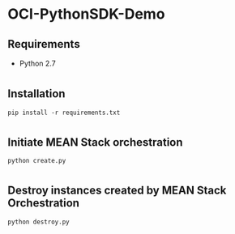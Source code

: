 # OCI-PythonSDK-Demo
## Requirements
- Python 2.7
#
## Installation
`pip install -r requirements.txt`
#
## Initiate MEAN Stack orchestration
`python create.py`
#
## Destroy instances created by MEAN Stack Orchestration
`python destroy.py`